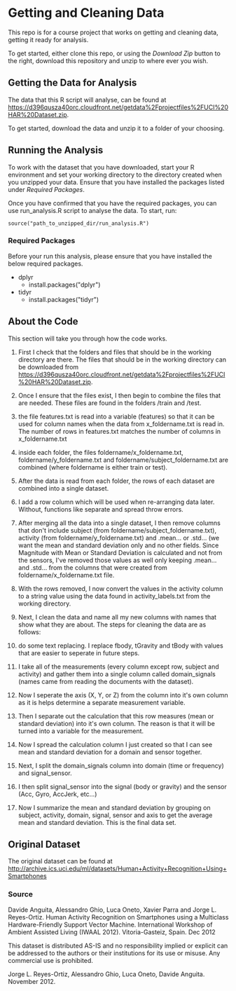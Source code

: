 # Getting and Cleaning Data

This repo is for a course project that works on getting and cleaning data, getting it ready for analysis.

To get started, either clone this repo, or using the _Download Zip_ button to the right, download this repository and unzip to where ever you wish.

## Getting the Data for Analysis

The data that this R script will analyse, can be found at https://d396qusza40orc.cloudfront.net/getdata%2Fprojectfiles%2FUCI%20HAR%20Dataset.zip.

To get started, download the data and unzip it to a folder of your choosing.

## Running the Analysis

To work with the dataset that you have downloaded, start your R environment and set your working directory to the directory created when you unzipped your data. Ensure that you have installed the packages listed under _Required Packages_.

Once you have confirmed that you have the required packages, you can use run_analysis.R script to analyse the data. To start, run:
```
source("path_to_unzipped_dir/run_analysis.R")
```

### Required Packages

Before your run this analysis, please ensure that you have installed the below required packages.

* dplyr 
  * install.packages("dplyr")
* tidyr
  * install.packages("tidyr")

## About the Code

This section will take you through how the code works.

1. First I check that the folders and files that should be in the working directory are there. The files that should be in the working directory can be downloaded from https://d396qusza40orc.cloudfront.net/getdata%2Fprojectfiles%2FUCI%20HAR%20Dataset.zip.

2. Once I ensure that the files exist, I then begin to combine the files that are needed. These files are found in the folders /train and /test.
  1. the file features.txt is read into a variable (features) so that it can be used for column names when the data from x_foldername.txt is read in. The number of rows in features.txt matches the number of columns in x_foldername.txt
  2. inside each folder, the files foldername/x_foldername.txt, foldername/y_foldername.txt and foldername/subject_foldername.txt are combined (where foldername is either train or test).
  3. After the data is read from each folder, the rows of each dataset are combined into a single dataset.
  4. I add a row column which will be used when re-arranging data later. Without, functions like separate and spread throw errors.

3. After merging all the data into a single dataset, I then remove columns that don't include subject (from foldername/subject_foldername.txt), activity (from foldername/y_foldername.txt) and .mean... or .std... (we want the mean and standard deviation only and no other fields. Since Magnitude with Mean or Standard Deviation is calculated and not from the sensors, I've removed those values as well only keeping .mean... and .std... from the columns that were created from foldername/x_foldername.txt file.

4. With the rows removed, I now convert the values in the activity column to a string value using the data found in activity_labels.txt from the working directory.

5. Next, I clean the data and name all my new columns with names that show what they are about. The steps for cleaning the data are as follows:
  1. do some text replacing. I replace fbody, tGravity and tBody with values that are easier to seperate in future steps.
  2. I take all of the measurements (every column except row, subject and activity) and gather them into a single column called domain_signals (names came from reading the documents with the dataset).
  3. Now I seperate the axis (X, Y, or Z) from the column into it's own column as it is helps determine a separate measurement variable.
  4. Then I separate out the calculation that this row measures (mean or standard deviation) into it's own column. The reason is that it will be turned into a variable for the measurement.
  5. Now I spread the calculation column I just created so that I can see mean and standard deviation for a domain and sensor together.
  6. Next, I split the domain_signals column into domain (time or frequency) and signal_sensor.
  7. I then split signal_sensor into the signal (body or gravity) and the sensor (Acc, Gyro, AccJerk, etc...)

6. Now I summarize the mean and standard deviation by grouping on subject, activity, domain, signal, sensor and axis to get the average mean and standard deviation. This is the final data set.


## Original Dataset
The original dataset can be found at http://archive.ics.uci.edu/ml/datasets/Human+Activity+Recognition+Using+Smartphones 

### Source
Davide Anguita, Alessandro Ghio, Luca Oneto, Xavier Parra and Jorge L. Reyes-Ortiz. Human Activity Recognition on Smartphones using a Multiclass Hardware-Friendly Support Vector Machine. International Workshop of Ambient Assisted Living (IWAAL 2012). Vitoria-Gasteiz, Spain. Dec 2012

This dataset is distributed AS-IS and no responsibility implied or explicit can be addressed to the authors or their institutions for its use or misuse. Any commercial use is prohibited.

Jorge L. Reyes-Ortiz, Alessandro Ghio, Luca Oneto, Davide Anguita. November 2012.